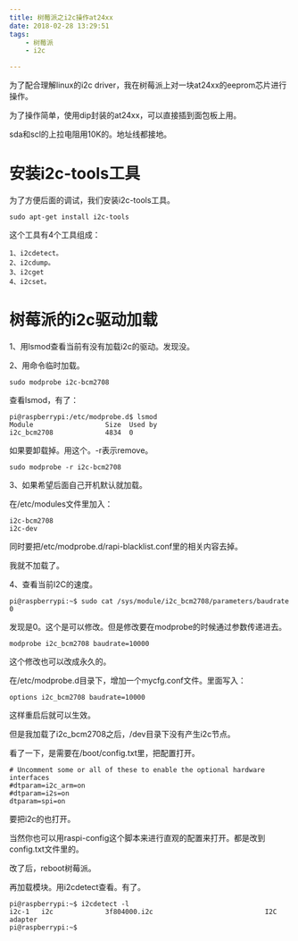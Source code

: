 ```yaml
---
title: 树莓派之i2c操作at24xx
date: 2018-02-28 13:29:51
tags:
	- 树莓派
	- i2c

---
```




为了配合理解linux的i2c driver，我在树莓派上对一块at24xx的eeprom芯片进行操作。

为了操作简单，使用dip封装的at24xx，可以直接插到面包板上用。

sda和scl的上拉电阻用10K的。地址线都接地。

# 安装i2c-tools工具

为了方便后面的调试，我们安装i2c-tools工具。

```
sudo apt-get install i2c-tools
```

这个工具有4个工具组成：

```
1、i2cdetect。
2、i2cdump。
3、i2cget
4、i2cset。
```





# 树莓派的i2c驱动加载

1、用lsmod查看当前有没有加载i2c的驱动。发现没。

2、用命令临时加载。

```
sudo modprobe i2c-bcm2708 
```

查看lsmod，有了：

```
pi@raspberrypi:/etc/modprobe.d$ lsmod
Module                  Size  Used by
i2c_bcm2708             4834  0
```

如果要卸载掉。用这个。-r表示remove。

```
sudo modprobe -r i2c-bcm2708 
```

3、如果希望后面自己开机默认就加载。

在/etc/modules文件里加入：

```
i2c-bcm2708
i2c-dev
```

同时要把/etc/modprobe.d/rapi-blacklist.conf里的相关内容去掉。

我就不加载了。

4、查看当前I2C的速度。

```
pi@raspberrypi:~$ sudo cat /sys/module/i2c_bcm2708/parameters/baudrate 
0
```

发现是0。这个是可以修改。但是修改要在modprobe的时候通过参数传递进去。

```
modprobe i2c_bcm2708 baudrate=10000
```

这个修改也可以改成永久的。

在/etc/modprobe.d目录下，增加一个mycfg.conf文件。里面写入：

```
options i2c_bcm2708 baudrate=10000
```

这样重启后就可以生效。

但是我加载了i2c_bcm2708之后，/dev目录下没有产生i2c节点。

看了一下，是需要在/boot/config.txt里，把配置打开。

```
# Uncomment some or all of these to enable the optional hardware interfaces
#dtparam=i2c_arm=on
#dtparam=i2s=on
dtparam=spi=on
```

要把i2c的也打开。

当然你也可以用raspi-config这个脚本来进行直观的配置来打开。都是改到config.txt文件里的。

改了后，reboot树莓派。

再加载模块。用i2cdetect查看。有了。

```
pi@raspberrypi:~$ i2cdetect -l
i2c-1   i2c             3f804000.i2c                            I2C adapter
pi@raspberrypi:~$ 
```







